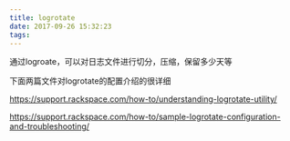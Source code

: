 ```yaml
---
title: logrotate
date: 2017-09-26 15:32:23
tags:
---
```


通过logroate，可以对日志文件进行切分，压缩，保留多少天等

下面两篇文件对logrotate的配置介绍的很详细

<https://support.rackspace.com/how-to/understanding-logrotate-utility/>

<https://support.rackspace.com/how-to/sample-logrotate-configuration-and-troubleshooting/>
